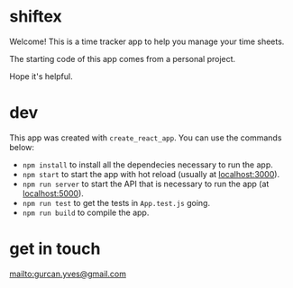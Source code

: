 # shiftex

Welcome! This is a time tracker app to help you manage your time sheets.

The starting code of this app comes from a personal project.

Hope it's helpful.

# dev

This app was created with `create_react_app`. You can use the commands below:

* `npm install` to install all the dependecies necessary to run the app.
* `npm start` to start the app with hot reload (usually at <localhost:3000>).
* `npm run server` to start the API that is necessary to run the app (at <localhost:5000>).
* `npm run test` to get the tests in `App.test.js` going.
* `npm run build` to compile the app.

# get in touch

<mailto:gurcan.yves@gmail.com>